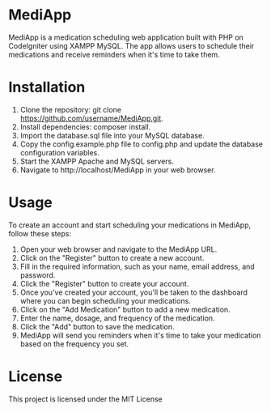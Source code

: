 # MediApp

MediApp is a medication scheduling web application built with PHP on CodeIgniter using XAMPP MySQL. The app allows users to schedule their medications and receive reminders when it's time to take them.
# Installation
1. Clone the repository: git clone https://github.com/username/MediApp.git.
2. Install dependencies: composer install.
3. Import the database.sql file into your MySQL database.
4. Copy the config.example.php file to config.php and update the database configuration variables.
5. Start the XAMPP Apache and MySQL servers.
6. Navigate to http://localhost/MediApp in your web browser.
# Usage  
To create an account and start scheduling your medications in MediApp, follow these steps:

1. Open your web browser and navigate to the MediApp URL.
2. Click on the "Register" button to create a new account.
3. Fill in the required information, such as your name, email address, and password.
4. Click the "Register" button to create your account.
5. Once you've created your account, you'll be taken to the dashboard where you can begin scheduling your medications.
6. Click on the "Add Medication" button to add a new medication.
7. Enter the name, dosage, and frequency of the medication.
8. Click the "Add" button to save the medication.
9. MediApp will send you reminders when it's time to take your medication based on the frequency you set.
# License
This project is licensed under the MIT License
